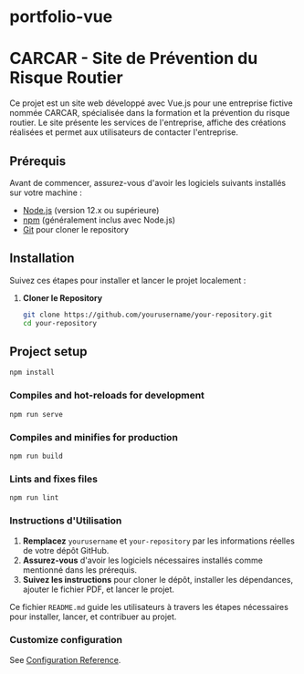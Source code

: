 # portfolio-vue

# CARCAR - Site de Prévention du Risque Routier

Ce projet est un site web développé avec Vue.js pour une entreprise fictive nommée CARCAR, spécialisée dans la formation et la prévention du risque routier. Le site présente les services de l'entreprise, affiche des créations réalisées et permet aux utilisateurs de contacter l'entreprise.

## Prérequis

Avant de commencer, assurez-vous d'avoir les logiciels suivants installés sur votre machine :

- [Node.js](https://nodejs.org/en/download/) (version 12.x ou supérieure)
- [npm](https://www.npmjs.com/get-npm) (généralement inclus avec Node.js)
- [Git](https://git-scm.com/downloads) pour cloner le repository

## Installation

Suivez ces étapes pour installer et lancer le projet localement :

1. **Cloner le Repository**

   ```sh
   git clone https://github.com/yourusername/your-repository.git
   cd your-repository

## Project setup
```
npm install
```

### Compiles and hot-reloads for development
```
npm run serve
```

### Compiles and minifies for production
```
npm run build
```

### Lints and fixes files
```
npm run lint
```
### Instructions d'Utilisation

1. **Remplacez** `yourusername` et `your-repository` par les informations réelles de votre dépôt GitHub.
2. **Assurez-vous** d'avoir les logiciels nécessaires installés comme mentionné dans les prérequis.
3. **Suivez les instructions** pour cloner le dépôt, installer les dépendances, ajouter le fichier PDF, et lancer le projet.

Ce fichier `README.md` guide les utilisateurs à travers les étapes nécessaires pour installer, lancer, et contribuer au projet.

### Customize configuration
See [Configuration Reference](https://cli.vuejs.org/config/).
